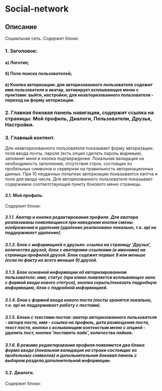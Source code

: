 # Social-network
## Описание
Социальная сеть. Содержит блоки:
### 1. Заголовок:
#### а) Логотип;
#### б) Поле поиска пользователей;
#### в) Кнопка авторизации: для авторизованного пользователя содежит имя пользователя и аватар, активирует всплывающее меню с пунктами: выйти, настройки; для неавторизованного пользователя - переход на форму авторизации.
### 2. Главная боковая панель навигации, содержит ссылка на страницы: Мой профиль, Диалоги, Пользователи, Друзья, Настройки.
### 3. Главный контент. 
Для неавторизованного пользователя показывает форму авторизации: поля ввода почты, пароля (есть опция сделать пароль видимым), запомнит меня и кнопка подтверждения. Локальная валидация на необходимость заполнения, отсутствия строк, состоящих из пробельных символов и серверная на правильность авторизационных данных. При 10 неудачных попытках авторизации показывается каптча и поле для ввода числа. 
Для авторизованного пользователя показывает содержимое соответствующей пункту бокового меню страницы.
#### 3.1. Мой профиль.
Содержит блоки:
##### 3.1.1. Аватар и кнопка редактирования профиля. Для аватара реализованы появляющиеся при наведении кнопки смены изображения и удаления (удаление реализовано локально, т.к. api не поддерживает удаление).
##### 3.1.2. Блок с информацией о друзьях: ссылка на страницу 'Друзья', количество друзей, блок с аватарами-ссылками (и именами) на страницы профилей друзей. Блок содежит первые 9 или меньше (если по факту их всего меньше 9) друзей.
##### 3.1.3. Блок основной информации об авторизированном пользователе: имя, статус (при клике появляется всплывающее окно с формой ввода нового статуса), кнопка скрыть/показать подробную информацию, блок с подробной информацией.
##### 3.1.4. Блок с формой ввода нового поста (посты хранятся локально, т.к. api не поддерживает работу с постами).
##### 3.1.5. Блоки с текстами постов: аватор авторизованного пользователя - автора поста, имя - ссылка на профиль, дата размещения поста, текст поста, кнопка с вслывающим контекстым меню с опцией - удалить пост, кнопка 'поставить лайк', количество лайков.
##### 3.1.6. В режиме редактирования профиля появляются два блока: форма ввода (локальная валидация на строки состоящие из пробельных символов) и допольнительная боковая панель с выбором раздела дополнительной информации.
#### 3.2. Диалоги.
Содержит блоки:

